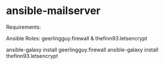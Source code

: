 # ansible-mailserver

Requirements:

Ansible Roles: geerlingguy.firewall & thefinn93.letsencrypt

ansible-galaxy install geerlingguy.firewall
ansible-galaxy install thefinn93.letsencrypt
